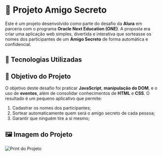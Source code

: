 # 🎁 Projeto Amigo Secreto

Este é um projeto desenvolvido como parte do desafio da **Alura** em parceria com o programa **Oracle Next Education (ONE)**. A proposta era criar uma aplicação web simples, divertida e interativa que sorteasse os nomes dos participantes de um **Amigo Secreto** de forma automática e confidencial.

## 🚀 Tecnologias Utilizadas




## 🎯 Objetivo do Projeto

O objetivo deste desafio foi praticar **JavaScript**, **manipulação do DOM**, e o uso de **eventos**, além de consolidar conhecimentos de **HTML** e **CSS**. O resultado é um pequeno aplicativo que permite:

1. Cadastrar os nomes dos participantes;
2. Sortear automaticamente quem será o amigo secreto de cada pessoa;
3. Garantir que ninguém tire a si mesmo;

## 🖼️ Imagem do Projeto

![Print do Projeto](./screenshot.png)

